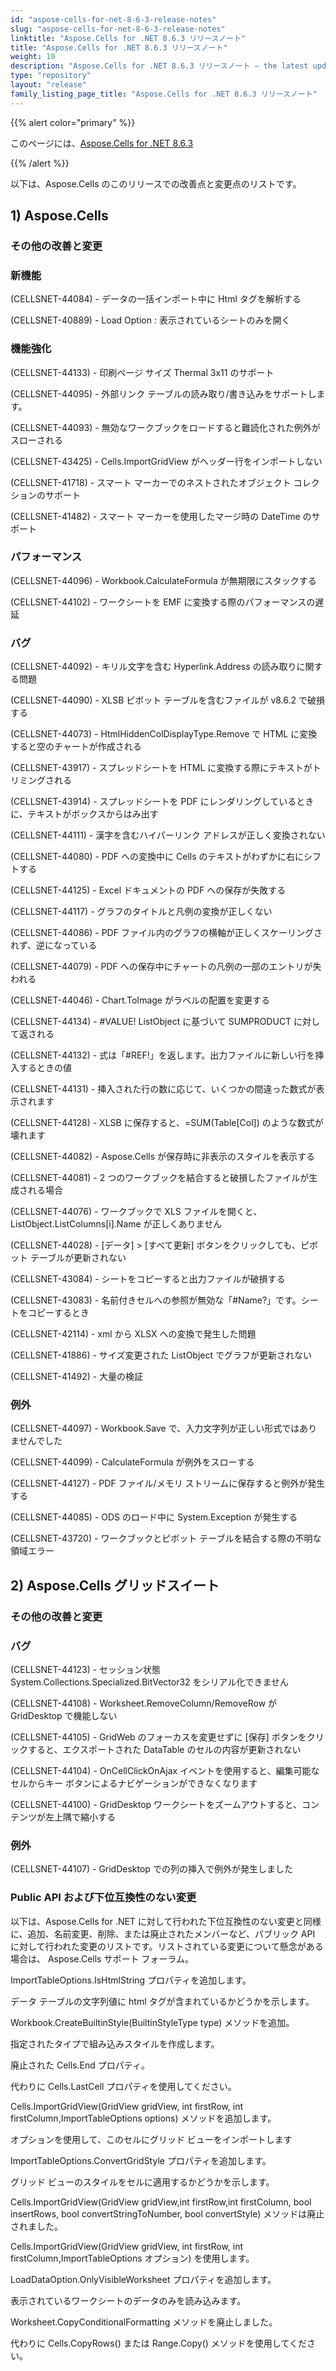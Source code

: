 ```yaml
---
id: "aspose-cells-for-net-8-6-3-release-notes"
slug: "aspose-cells-for-net-8-6-3-release-notes"
linktitle: "Aspose.Cells for .NET 8.6.3 リリースノート"
title: "Aspose.Cells for .NET 8.6.3 リリースノート"
weight: 10
description: "Aspose.Cells for .NET 8.6.3 リリースノート – the latest updates and fixes."
type: "repository"
layout: "release"
family_listing_page_title: "Aspose.Cells for .NET 8.6.3 リリースノート"
---
```

{{% alert color="primary" %}}

このページには、[Aspose.Cells for .NET 8.6.3](https://releases.aspose.com/cells/net/new-releases/aspose.cells-for-.net-8.6.3/)

{{% /alert %}}

以下は、Aspose.Cells のこのリリースでの改善点と変更点のリストです。

## 1) Aspose.Cells

### **その他の改善と変更**

### **新機能**

(CELLSNET-44084) - データの一括インポート中に Html タグを解析する

(CELLSNET-40889) - Load Option : 表示されているシートのみを開く

### **機能強化**

(CELLSNET-44133) - 印刷ページ サイズ Thermal 3x11 のサポート

(CELLSNET-44095) - 外部リンク テーブルの読み取り/書き込みをサポートします。

(CELLSNET-44093) - 無効なワークブックをロードすると難読化された例外がスローされる

(CELLSNET-43425) - Cells.ImportGridView がヘッダー行をインポートしない

(CELLSNET-41718) - スマート マーカーでのネストされたオブジェクト コレクションのサポート

(CELLSNET-41482) - スマート マーカーを使用したマージ時の DateTime のサポート

### **パフォーマンス**

(CELLSNET-44096) - Workbook.CalculateFormula が無期限にスタックする

(CELLSNET-44102) - ワークシートを EMF に変換する際のパフォーマンスの遅延

### **バグ**

(CELLSNET-44092) - キリル文字を含む Hyperlink.Address の読み取りに関する問題

(CELLSNET-44090) - XLSB ピボット テーブルを含むファイルが v8.6.2 で破損する

(CELLSNET-44073) - HtmlHiddenColDisplayType.Remove で HTML に変換すると空のチャートが作成される

(CELLSNET-43917) - スプレッドシートを HTML に変換する際にテキストがトリミングされる

(CELLSNET-43914) - スプレッドシートを PDF にレンダリングしているときに、テキストがボックスからはみ出す

(CELLSNET-44111) - 漢字を含むハイパーリンク アドレスが正しく変換されない

(CELLSNET-44080) - PDF への変換中に Cells のテキストがわずかに右にシフトする

(CELLSNET-44125) - Excel ドキュメントの PDF への保存が失敗する

(CELLSNET-44117) - グラフのタイトルと凡例の変換が正しくない

(CELLSNET-44086) - PDF ファイル内のグラフの横軸が正しくスケーリングされず、逆になっている

(CELLSNET-44079) - PDF への保存中にチャートの凡例の一部のエントリが失われる

(CELLSNET-44046) - Chart.ToImage がラベルの配置を変更する

(CELLSNET-44134) - #VALUE! ListObject に基づいて SUMPRODUCT に対して返される

(CELLSNET-44132) - 式は「#REF!」を返します。出力ファイルに新しい行を挿入するときの値

(CELLSNET-44131) - 挿入された行の数に応じて、いくつかの間違った数式が表示されます

(CELLSNET-44128) - XLSB に保存すると、=SUM(Table[Col]) のような数式が壊れます

(CELLSNET-44082) - Aspose.Cells が保存時に非表示のスタイルを表示する

(CELLSNET-44081) - 2 つのワークブックを結合すると破損したファイルが生成される場合

(CELLSNET-44076) - ワークブックで XLS ファイルを開くと、ListObject.ListColumns[i].Name が正しくありません

(CELLSNET-44028) - [データ] > [すべて更新] ボタンをクリックしても、ピボット テーブルが更新されない

(CELLSNET-43084) - シートをコピーすると出力ファイルが破損する

(CELLSNET-43083) - 名前付きセルへの参照が無効な「#Name?」です。シートをコピーするとき

(CELLSNET-42114) - xml から XLSX への変換で発生した問題

(CELLSNET-41886) - サイズ変更された ListObject でグラフが更新されない

(CELLSNET-41492) - 大量の検証

### **例外**

(CELLSNET-44097) - Workbook.Save で、入力文字列が正しい形式ではありませんでした

(CELLSNET-44099) - CalculateFormula が例外をスローする

(CELLSNET-44127) - PDF ファイル/メモリ ストリームに保存すると例外が発生する

(CELLSNET-44085) - ODS のロード中に System.Exception が発生する

(CELLSNET-43720) - ワークブックとピボット テーブルを結合する際の不明な領域エラー

## 2) Aspose.Cells グリッドスイート

### **その他の改善と変更**

### **バグ**

(CELLSNET-44123) - セッション状態 System.Collections.Specialized.BitVector32 をシリアル化できません

(CELLSNET-44108) - Worksheet.RemoveColumn/RemoveRow が GridDesktop で機能しない

(CELLSNET-44105) - GridWeb のフォーカスを変更せずに [保存] ボタンをクリックすると、エクスポートされた DataTable のセルの内容が更新されない

(CELLSNET-44104) - OnCellClickOnAjax イベントを使用すると、編集可能なセルからキー ボタンによるナビゲーションができなくなります

(CELLSNET-44100) - GridDesktop ワークシートをズームアウトすると、コンテンツが左上隅で縮小する

### **例外**

(CELLSNET-44107) - GridDesktop での列の挿入で例外が発生しました

### **Public API および下位互換性のない変更**

以下は、Aspose.Cells for .NET に対して行われた下位互換性のない変更と同様に、追加、名前変更、削除、または廃止されたメンバーなど、パブリック API に対して行われた変更のリストです。リストされている変更について懸念がある場合は、 Aspose.Cells サポート フォーラム。

ImportTableOptions.IsHtmlString プロパティを追加します。

データ テーブルの文字列値に html タグが含まれているかどうかを示します。

Workbook.CreateBuiltinStyle(BuiltinStyleType type) メソッドを追加。

指定されたタイプで組み込みスタイルを作成します。

廃止された Cells.End プロパティ。

代わりに Cells.LastCell プロパティを使用してください。

Cells.ImportGridView(GridView gridView, int firstRow, int firstColumn,ImportTableOptions options) メソッドを追加します。

オプションを使用して、このセルにグリッド ビューをインポートします

ImportTableOptions.ConvertGridStyle プロパティを追加します。

グリッド ビューのスタイルをセルに適用するかどうかを示します。

 Cells.ImportGridView(GridView gridView,int firstRow,int firstColumn, bool insertRows, bool convertStringToNumber, bool convertStyle) メソッドは廃止されました。

Cells.ImportGridView(GridView gridView, int firstRow, int firstColumn,ImportTableOptions オプション) を使用します。

LoadDataOption.OnlyVisibleWorksheet プロパティを追加します。

表示されているワークシートのデータのみを読み込みます。

Worksheet.CopyConditionalFormatting メソッドを廃止しました。

代わりに Cells.CopyRows() または Range.Copy() メソッドを使用してください。
